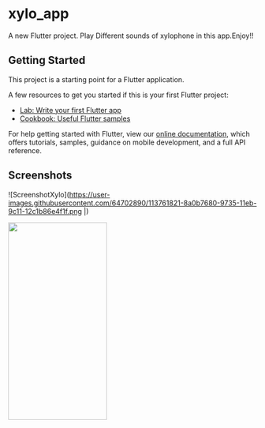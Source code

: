 # xylo_app

A new Flutter project.
Play Different sounds of xylophone in this app.Enjoy!!

## Getting Started

This project is a starting point for a Flutter application.

A few resources to get you started if this is your first Flutter project:

- [Lab: Write your first Flutter app](https://flutter.dev/docs/get-started/codelab)
- [Cookbook: Useful Flutter samples](https://flutter.dev/docs/cookbook)

For help getting started with Flutter, view our
[online documentation](https://flutter.dev/docs), which offers tutorials,
samples, guidance on mobile development, and a full API reference.

## Screenshots
![ScreenshotXylo](https://user-images.githubusercontent.com/64702890/113761821-8a0b7680-9735-11eb-9c11-12c1b86e4f1f.png |)


<img src="https://user-images.githubusercontent.com/64702890/113761821-8a0b7680-9735-11eb-9c11-12c1b86e4f1f.png" width="200" height="400" />
